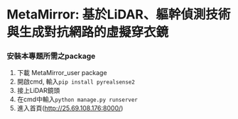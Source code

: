 # MetaMirror: 基於LiDAR、軀幹偵測技術與生成對抗網路的虛擬穿衣鏡

### 安裝本專題所需之package
1. 下載 MetaMirror_user package
2. 開啟cmd, 輸入`pip install pyrealsense2`
3. 接上LiDAR鏡頭
4. 在cmd中輸入`python manage.py runserver`
5. 進入首頁(http://25.69.108.176:8000/)
